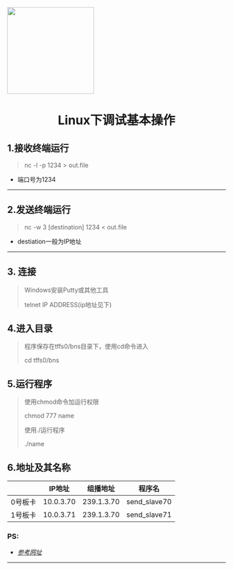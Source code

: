<div align='left'><img src="/home/bqq/图片/zc.png"  style=' width:200px'  />
<h1><center>Linux下调试基本操作</h1></center>

## 1.接收终端运行
> nc -l -p 1234 > out.file
- 端口号为1234
---
## 2.发送终端运行
> nc -w 3 [destination] 1234 < out.file
- destiation一般为IP地址
---
## 3. 连接

> Windows安装Putty或其他工具
>
>  telnet IP ADDRESS(ip地址见下)

## 4.进入目录

> 程序保存在tffs0/bns目录下，使用cd命令进入
>
> cd tffs0/bns

## 5.运行程序

> 使用chmod命令加运行权限
>
> chmod 777 name
>
> 使用./运行程序
>
> ./name

## 6.地址及其名称

|  | IP地址 | 组播地址 | 程序名 |
| :---: | :-------: | :-----------: | :-------: |
| 0号板卡 | 10.0.3.70 | 239.1.3.70 | send_slave70 |
| 1号板卡 | 10.0.3.71 | 239.1.3.70 | send_slave71 |


### PS:

- [*参考网址*](https://nakkaya.com/2009/04/15/using-netcat-for-file-transfers/)
---